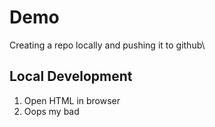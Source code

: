 # Demo

Creating a repo locally and pushing it to github\


## Local Development

1. Open HTML in browser
2. Oops my bad